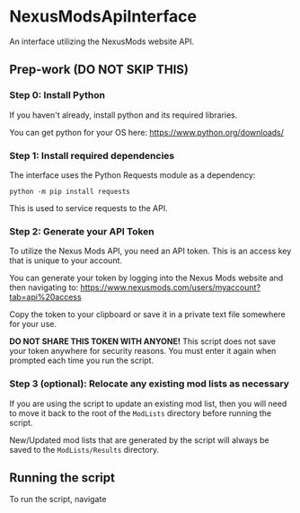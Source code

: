 # NexusModsApiInterface
An interface utilizing the NexusMods website API.

## Prep-work (DO NOT SKIP THIS)

### Step 0: Install Python

If you haven't already, install python and its required libraries.

You can get python for your OS here: https://www.python.org/downloads/

### Step 1: Install required dependencies

The interface uses the Python Requests module as a dependency:

```python -m pip install requests```

This is used to service requests to the API.

### Step 2: Generate your API Token

To utilize the Nexus Mods API, you need an API token. This is an access key that is unique to your account.

You can generate your token by logging into the Nexus Mods website and then navigating to: https://www.nexusmods.com/users/myaccount?tab=api%20access

Copy the token to your clipboard or save it in a private text file somewhere for your use.

**DO NOT SHARE THIS TOKEN WITH ANYONE!** This script does not save your token anywhere for security reasons. You must enter it again when prompted each time you run the script.

### Step 3 (optional): Relocate any existing mod lists as necessary

If you are using the script to update an existing mod list, then you will need to move it back to the root of the ```ModLists``` directory before running the script.

New/Updated mod lists that are generated by the script will always be saved to the ```ModLists/Results``` directory.

## Running the script

To run the script, navigate